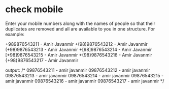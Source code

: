 # check mobile
Enter your mobile numbers along with the names of people so that their duplicates are removed and all are available to you in one structure.
For example:

+989876543211 - Amir Javanmir
+(98)9876543212 - Amir Javanmir
(+98)9876543213 - Amir Javanmir
+[98]9876543214 - Amir Javanmir
[+98]9876543215 - Amir Javanmir
+{98}9876543216 - Amir Javanmir
{+98}9876543217 - Amir Javanmir

output:
/*
09876543211 - amir javanmir
09876543212 - amir javanmir
09876543213 - amir javanmir
09876543214 - amir javanmir
09876543215 - amir javanmir
09876543216 - amir javanmir
09876543217 - amir javanmir
*/
